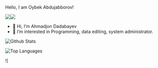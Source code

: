 Hello, I am Oybek Abdujabborov!

<img src="https://img.shields.io/badge/-HTML-e34f26?logo=html5&logoColor=fff"><img src="https://img.shields.io/badge/-CSS-e34f26?logo=CSS&logoColor=fff">

- 👋 Hi, I’m Ahmadjon Dadabayev
- 👀 I’m interested in Programming, data editing, system administrator.

![Github Stats](https://github-readme-stats.vercel.app/api?username=Akhmadjonuz&count_private=false&show_icons=true&theme=radical)

![Top Languages](https://github-readme-stats.vercel.app/api/top-langs/?username=Akhmadjonuz&show_icons=true&theme=radical)

![
